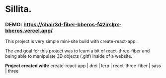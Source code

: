 
# Sillita.

### DEMO: https://chair3d-fiber-bberos-f42jrslpx-bberos.vercel.app/

This project is very simple mini-site build with create-react-app.

The end goal for this project was to learn a bit of react-three-fiber and being able to manipulate 3D objects (.gltf) inside of a website.

**Project created with:** create-react-app | drei | lerp | react-three-fiber | sass | three